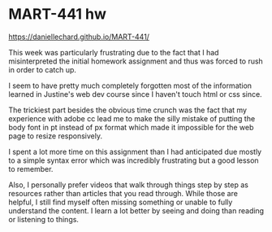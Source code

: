 # MART-441 hw
https://daniellechard.github.io/MART-441/

This week was particularly frustrating due to the fact that I had
misinterpreted the initial homework assignment and thus was forced to rush
in order to catch up.

I seem to have pretty much completely forgotten most of the information learned
in Justine's web dev course since I haven't touch html or css since.

The trickiest part besides the obvious time crunch was the fact that my experience with adobe cc lead me to make the silly mistake of putting the body font in pt instead of px format which made it impossible for the web page to resize responsively.

I spent a lot more time on this assignment than I had anticipated due mostly to a simple syntax error which was incredibly frustrating but a good lesson to remember.

Also, I personally prefer videos that walk through things step by step as resources rather than articles that you read through. While those are helpful, I still find myself often missing something or unable to fully understand the content. I learn a lot better by seeing and doing than reading or listening to things. 
